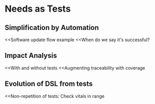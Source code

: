 # Needs as Tests

## Simplification by Automation

<<Software update flow example
<<When do we say it's successful?

## Impact Analysis

<<With and without tests
<<Augmenting traceability with coverage

## Evolution of DSL from tests

<<Non-repetition of tests: Check vitals in range
